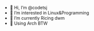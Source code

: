 
- 👋 Hi, I’m @codetsj
- 👀 I’m interested in Linux&Programming
- 🌱 I’m currently Ricing dwm
- 🐧 Using Arch BTW


<!---
codetsj/codetsj is a ✨ special ✨ repository because its `README.md` (this file) appears on your GitHub profile.
You can click the Preview link to take a look at your changes.
--->
